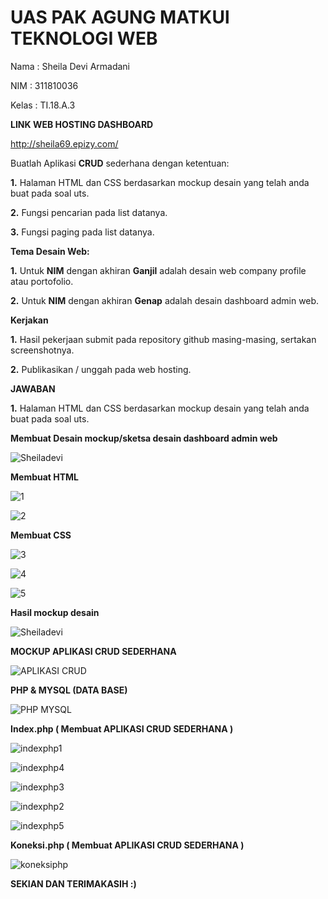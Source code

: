 # UAS PAK AGUNG MATKUl TEKNOLOGI WEB

Nama : Sheila Devi Armadani

NIM : 311810036

Kelas : TI.18.A.3

**LINK WEB HOSTING DASHBOARD**

http://sheila69.epizy.com/

Buatlah Aplikasi **CRUD** sederhana dengan ketentuan:

**1.** Halaman HTML dan CSS berdasarkan mockup desain yang telah anda buat pada soal uts.

**2.** Fungsi pencarian pada list datanya.

**3.** Fungsi paging pada list datanya.


**Tema Desain Web:**

**1.** Untuk **NIM** dengan akhiran **Ganjil** adalah desain web company profile atau portofolio.

**2.** Untuk **NIM** dengan akhiran **Genap** adalah desain dashboard admin web.


**Kerjakan**

**1.** Hasil pekerjaan submit pada repository github masing-masing, sertakan screenshotnya.

**2.** Publikasikan / unggah pada web hosting.

**JAWABAN**

**1.** Halaman HTML dan CSS berdasarkan mockup desain yang telah anda buat pada soal uts.

**Membuat Desain mockup/sketsa desain dashboard admin web**

![Sheiladevi](https://user-images.githubusercontent.com/46736071/80856697-403d2500-8c76-11ea-912a-46dff9205ed9.png)

**Membuat HTML**

![1](https://user-images.githubusercontent.com/46736071/80856645-ad9c8600-8c75-11ea-8fb7-88a7c6d76ef7.png)

![2](https://user-images.githubusercontent.com/46736071/80856663-f5bba880-8c75-11ea-89f4-5e966a9d9dc6.png)

**Membuat CSS**

![3](https://user-images.githubusercontent.com/46736071/80856740-aaee6080-8c76-11ea-8f7c-bf02116edb69.png)

![4](https://user-images.githubusercontent.com/46736071/80856747-b93c7c80-8c76-11ea-99ce-ed7117b3c542.png)

![5](https://user-images.githubusercontent.com/46736071/80856751-cc4f4c80-8c76-11ea-829a-4bd30e447038.png)

**Hasil mockup desain**

![Sheiladevi](https://user-images.githubusercontent.com/46736071/80856697-403d2500-8c76-11ea-912a-46dff9205ed9.png)

**MOCKUP APLIKASI CRUD SEDERHANA**

![APLIKASI CRUD](https://user-images.githubusercontent.com/46736071/87137744-43462a00-c252-11ea-84f8-2604233b17e2.png)

**PHP & MYSQL (DATA BASE)**

![PHP MYSQL](https://user-images.githubusercontent.com/46736071/87137786-50fbaf80-c252-11ea-9647-93427d2693d8.png)

**Index.php ( Membuat APLIKASI CRUD SEDERHANA )**

![indexphp1](https://user-images.githubusercontent.com/46736071/87138315-16464700-c253-11ea-8ada-21b4261471f6.png)

![indexphp4](https://user-images.githubusercontent.com/46736071/87138342-1cd4be80-c253-11ea-9934-dbe9dfbb9813.png)

![indexphp3](https://user-images.githubusercontent.com/46736071/87138336-1ba39180-c253-11ea-9d53-3b9f07091b39.png)

![indexphp2](https://user-images.githubusercontent.com/46736071/87138324-18a8a100-c253-11ea-92c4-bb4062b49ae9.png)

![indexphp5](https://user-images.githubusercontent.com/46736071/87138389-32e27f00-c253-11ea-8f4d-15f2e380afe8.png)

**Koneksi.php ( Membuat APLIKASI CRUD SEDERHANA )**

![koneksiphp](https://user-images.githubusercontent.com/46736071/87138397-3544d900-c253-11ea-88bd-0e7be0870f62.png)

**SEKIAN DAN TERIMAKASIH :)**

